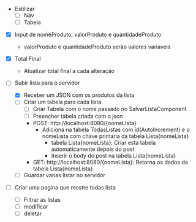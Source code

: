 - Estilizar 
    - [ ] Nav
    - [ ] Tabela

- [x] Input de nomeProduto, valorProduto e quantidadeProduto
    - valorProduto e quantidadeProduto serão valores variaveis
- [x] Total Final
    - Atualizar total final a cada alteração

- [ ] Subir lista para o servidor
    - [x] Receber um JSON com os produtos da lista
    - [ ] Criar um tabela para cada lista
        - [ ] Criar Tabela com o nome passado no SalvarListaComponent
        - [ ] Preencher tabela criada com o json
        - POST: http://localhost:8080/{nomeLIsta} 
            - Adiciona na tabela TodasListas com id(AutoIncrement) e o nomeLista com chave primaria da tabela Lista{nomeLista}
                - tabela Lista{nomeLista}: Criar esta tabela automaticamente depois do post
                - Inserir o body do post na tabela Lista{nomeLista}
        - GET: http://localhost:8080/{nomeLIsta}: Retorna os dados da tabela Lista{nomeLista}
    - [ ] Guardar varias listar no servidor

- [ ] Criar uma pagina que mostre todas lista
    - [ ] Filtrar as listas
    - [ ] modificar
    - [ ] deletar 